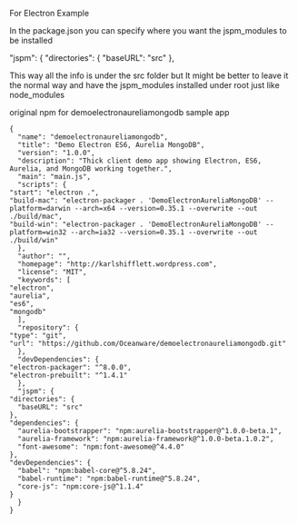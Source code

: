 For Electron Example

In the package.json you can specify where you want the jspm_modules to be installed

"jspm": {
    "directories": {
      "baseURL": "src"
    },

This way all the info is under the src folder but It might be better to leave it the normal way and have the jspm_modules installed under root just like node_modules

original npm for demoelectronaureliamongodb sample app


    {
      "name": "demoelectronaureliamongodb",
      "title": "Demo Electron ES6, Aurelia MongoDB",
      "version": "1.0.0",
      "description": "Thick client demo app showing Electron, ES6, Aurelia, and MongoDB working together.",
      "main": "main.js",
      "scripts": {
    "start": "electron .",
    "build-mac": "electron-packager . 'DemoElectronAureliaMongoDB' --platform=darwin --arch=x64 --version=0.35.1 --overwrite --out ./build/mac",
    "build-win": "electron-packager . 'DemoElectronAureliaMongoDB' --platform=win32 --arch=ia32 --version=0.35.1 --overwrite --out ./build/win"
      },
      "author": "",
      "homepage": "http://karlshifflett.wordpress.com",
      "license": "MIT",
      "keywords": [
    "electron",
    "aurelia",
    "es6",
    "mongodb"
      ],
      "repository": {
    "type": "git",
    "url": "https://github.com/Oceanware/demoelectronaureliamongodb.git"
      },
      "devDependencies": {
    "electron-packager": "^8.0.0",
    "electron-prebuilt": "^1.4.1"
      },
      "jspm": {
    "directories": {
      "baseURL": "src"
    },
    "dependencies": {
      "aurelia-bootstrapper": "npm:aurelia-bootstrapper@^1.0.0-beta.1",
      "aurelia-framework": "npm:aurelia-framework@^1.0.0-beta.1.0.2",
      "font-awesome": "npm:font-awesome@^4.4.0"
    },
    "devDependencies": {
      "babel": "npm:babel-core@^5.8.24",
      "babel-runtime": "npm:babel-runtime@^5.8.24",
      "core-js": "npm:core-js@^1.1.4"
    }
      }
    }
    